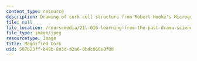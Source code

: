 ```yaml
---
content_type: resource
description: Drawing of cork cell structure from Robert Hooke's Micrographia.
file: null
file_location: /coursemedia/21l-016-learning-from-the-past-drama-science-performance-spring-2009/587b23ffb49b8a3da2a60bdc060e8f8d_cork.jpg
file_type: image/jpeg
resourcetype: Image
title: Magnified Cork
uid: 587b23ff-b49b-8a3d-a2a6-0bdc060e8f8d
---
```

